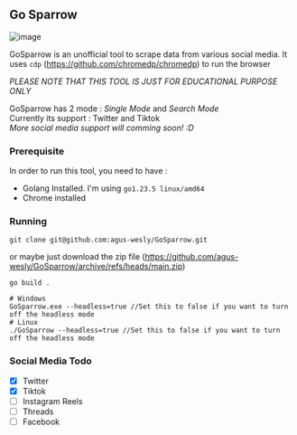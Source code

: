 ## Go Sparrow
![image](https://github.com/user-attachments/assets/87b59785-3357-42f9-be37-72852f20e3f3)

GoSparrow is an unofficial tool to scrape data from various social media. 
It uses `cdp` (https://github.com/chromedp/chromedp) to run the browser

*PLEASE NOTE THAT THIS TOOL IS JUST FOR EDUCATIONAL PURPOSE ONLY*

GoSparrow has 2 mode : *Single Mode* and *Search Mode*<br>
Currently its support : Twitter and Tiktok<br>
*More social media support will comming soon! :D*<br>

### Prerequisite
In order to run this tool, you need to have : 
- Golang Installed. I'm using `go1.23.5 linux/amd64`
- Chrome installed

### Running
```
git clone git@github.com:agus-wesly/GoSparrow.git
```
or maybe just download the zip file (https://github.com/agus-wesly/GoSparrow/archive/refs/heads/main.zip)

```
go build .

# Windows
GoSparrow.exe --headless=true //Set this to false if you want to turn off the headless mode
# Linux
./GoSparrow --headless=true //Set this to false if you want to turn off the headless mode
```

### Social Media Todo
- [x] Twitter
- [x] Tiktok
- [ ] Instagram Reels
- [ ] Threads
- [ ] Facebook
